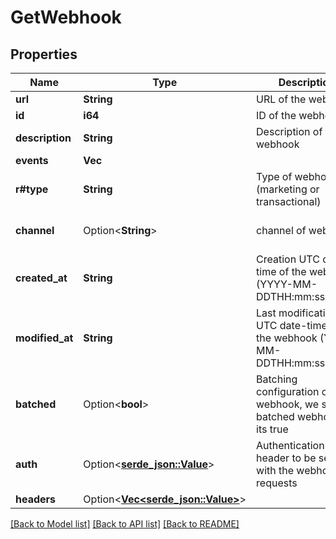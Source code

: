 # GetWebhook

## Properties

Name | Type | Description | Notes
------------ | ------------- | ------------- | -------------
**url** | **String** | URL of the webhook | 
**id** | **i64** | ID of the webhook | 
**description** | **String** | Description of the webhook | 
**events** | **Vec<String>** |  | 
**r#type** | **String** | Type of webhook (marketing or transactional) | 
**channel** | Option<**String**> | channel of webhook | [optional][default to Email]
**created_at** | **String** | Creation UTC date-time of the webhook (YYYY-MM-DDTHH:mm:ss.SSSZ) | 
**modified_at** | **String** | Last modification UTC date-time of the webhook (YYYY-MM-DDTHH:mm:ss.SSSZ) | 
**batched** | Option<**bool**> | Batching configuration of the webhook, we send batched webhooks if its true | [optional]
**auth** | Option<[**serde_json::Value**](.md)> | Authentication header to be send with the webhook requests | [optional]
**headers** | Option<[**Vec<serde_json::Value>**](serde_json::Value.md)> |  | [optional]

[[Back to Model list]](../README.md#documentation-for-models) [[Back to API list]](../README.md#documentation-for-api-endpoints) [[Back to README]](../README.md)



